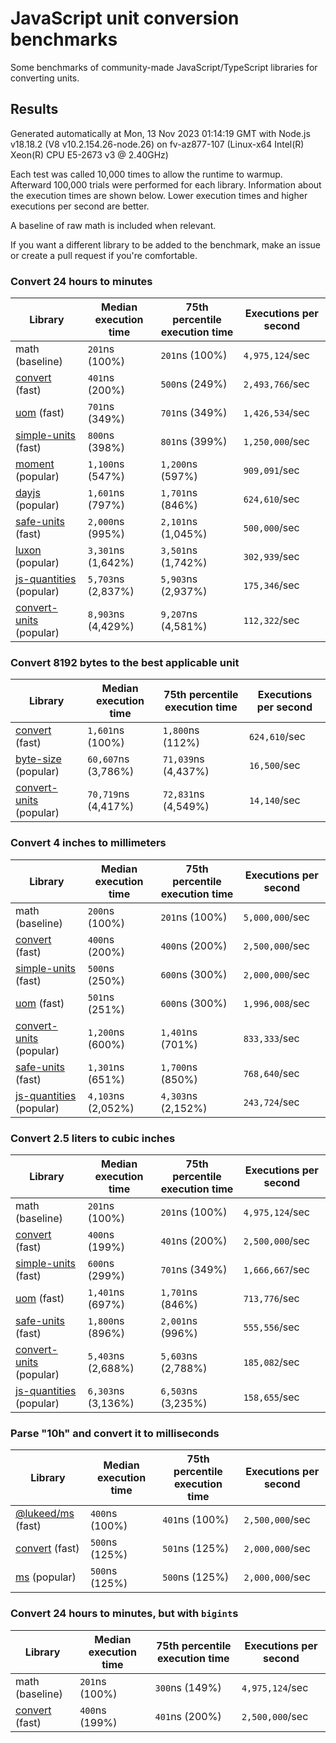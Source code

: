 # JavaScript unit conversion benchmarks

Some benchmarks of community-made JavaScript/TypeScript libraries for converting units.

## Results

<!-- beginblock(results) -->

Generated automatically at Mon, 13 Nov 2023 01:14:19 GMT with Node.js v18.18.2 (V8 v10.2.154.26-node.26) on fv-az877-107 (Linux-x64 Intel(R) Xeon(R) CPU E5-2673 v3 @ 2.40GHz)

Each test was called 10,000 times to allow the runtime to warmup.
Afterward 100,000 trials were performed for each library.
Information about the execution times are shown below.
Lower execution times and higher executions per second are better.

A baseline of raw math is included when relevant.

If you want a different library to be added to the benchmark, make an issue or create a pull request if you're comfortable.

### Convert 24 hours to minutes

| Library                                                            | Median execution time | 75th percentile execution time | Executions per second |
| ------------------------------------------------------------------ | --------------------- | ------------------------------ | --------------------- |
| math (baseline)                                                    | `201`ns (100%)        | `201`ns (100%)                 | `4,975,124`/sec       |
| [convert](https://npmjs.com/package/convert) (fast)                | `401`ns (200%)        | `500`ns (249%)                 | `2,493,766`/sec       |
| [uom](https://npmjs.com/package/uom) (fast)                        | `701`ns (349%)        | `701`ns (349%)                 | `1,426,534`/sec       |
| [simple-units](https://npmjs.com/package/simple-units) (fast)      | `800`ns (398%)        | `801`ns (399%)                 | `1,250,000`/sec       |
| [moment](https://npmjs.com/package/moment) (popular)               | `1,100`ns (547%)      | `1,200`ns (597%)               | `909,091`/sec         |
| [dayjs](https://npmjs.com/package/dayjs) (popular)                 | `1,601`ns (797%)      | `1,701`ns (846%)               | `624,610`/sec         |
| [safe-units](https://npmjs.com/package/safe-units) (fast)          | `2,000`ns (995%)      | `2,101`ns (1,045%)             | `500,000`/sec         |
| [luxon](https://npmjs.com/package/luxon) (popular)                 | `3,301`ns (1,642%)    | `3,501`ns (1,742%)             | `302,939`/sec         |
| [js-quantities](https://npmjs.com/package/js-quantities) (popular) | `5,703`ns (2,837%)    | `5,903`ns (2,937%)             | `175,346`/sec         |
| [convert-units](https://npmjs.com/package/convert-units) (popular) | `8,903`ns (4,429%)    | `9,207`ns (4,581%)             | `112,322`/sec         |

### Convert 8192 bytes to the best applicable unit

| Library                                                            | Median execution time | 75th percentile execution time | Executions per second |
| ------------------------------------------------------------------ | --------------------- | ------------------------------ | --------------------- |
| [convert](https://npmjs.com/package/convert) (fast)                | `1,601`ns (100%)      | `1,800`ns (112%)               | `624,610`/sec         |
| [byte-size](https://npmjs.com/package/byte-size) (popular)         | `60,607`ns (3,786%)   | `71,039`ns (4,437%)            | `16,500`/sec          |
| [convert-units](https://npmjs.com/package/convert-units) (popular) | `70,719`ns (4,417%)   | `72,831`ns (4,549%)            | `14,140`/sec          |

### Convert 4 inches to millimeters

| Library                                                            | Median execution time | 75th percentile execution time | Executions per second |
| ------------------------------------------------------------------ | --------------------- | ------------------------------ | --------------------- |
| math (baseline)                                                    | `200`ns (100%)        | `201`ns (100%)                 | `5,000,000`/sec       |
| [convert](https://npmjs.com/package/convert) (fast)                | `400`ns (200%)        | `400`ns (200%)                 | `2,500,000`/sec       |
| [simple-units](https://npmjs.com/package/simple-units) (fast)      | `500`ns (250%)        | `600`ns (300%)                 | `2,000,000`/sec       |
| [uom](https://npmjs.com/package/uom) (fast)                        | `501`ns (251%)        | `600`ns (300%)                 | `1,996,008`/sec       |
| [convert-units](https://npmjs.com/package/convert-units) (popular) | `1,200`ns (600%)      | `1,401`ns (701%)               | `833,333`/sec         |
| [safe-units](https://npmjs.com/package/safe-units) (fast)          | `1,301`ns (651%)      | `1,700`ns (850%)               | `768,640`/sec         |
| [js-quantities](https://npmjs.com/package/js-quantities) (popular) | `4,103`ns (2,052%)    | `4,303`ns (2,152%)             | `243,724`/sec         |

### Convert 2.5 liters to cubic inches

| Library                                                            | Median execution time | 75th percentile execution time | Executions per second |
| ------------------------------------------------------------------ | --------------------- | ------------------------------ | --------------------- |
| math (baseline)                                                    | `201`ns (100%)        | `201`ns (100%)                 | `4,975,124`/sec       |
| [convert](https://npmjs.com/package/convert) (fast)                | `400`ns (199%)        | `401`ns (200%)                 | `2,500,000`/sec       |
| [simple-units](https://npmjs.com/package/simple-units) (fast)      | `600`ns (299%)        | `701`ns (349%)                 | `1,666,667`/sec       |
| [uom](https://npmjs.com/package/uom) (fast)                        | `1,401`ns (697%)      | `1,701`ns (846%)               | `713,776`/sec         |
| [safe-units](https://npmjs.com/package/safe-units) (fast)          | `1,800`ns (896%)      | `2,001`ns (996%)               | `555,556`/sec         |
| [convert-units](https://npmjs.com/package/convert-units) (popular) | `5,403`ns (2,688%)    | `5,603`ns (2,788%)             | `185,082`/sec         |
| [js-quantities](https://npmjs.com/package/js-quantities) (popular) | `6,303`ns (3,136%)    | `6,503`ns (3,235%)             | `158,655`/sec         |

### Parse "10h" and convert it to milliseconds

| Library                                                   | Median execution time | 75th percentile execution time | Executions per second |
| --------------------------------------------------------- | --------------------- | ------------------------------ | --------------------- |
| [@lukeed/ms](https://npmjs.com/package/@lukeed/ms) (fast) | `400`ns (100%)        | `401`ns (100%)                 | `2,500,000`/sec       |
| [convert](https://npmjs.com/package/convert) (fast)       | `500`ns (125%)        | `501`ns (125%)                 | `2,000,000`/sec       |
| [ms](https://npmjs.com/package/ms) (popular)              | `500`ns (125%)        | `500`ns (125%)                 | `2,000,000`/sec       |

### Convert 24 hours to minutes, but with `bigint`s

| Library                                             | Median execution time | 75th percentile execution time | Executions per second |
| --------------------------------------------------- | --------------------- | ------------------------------ | --------------------- |
| math (baseline)                                     | `201`ns (100%)        | `300`ns (149%)                 | `4,975,124`/sec       |
| [convert](https://npmjs.com/package/convert) (fast) | `400`ns (199%)        | `401`ns (200%)                 | `2,500,000`/sec       |

<!-- endblock(results) -->

